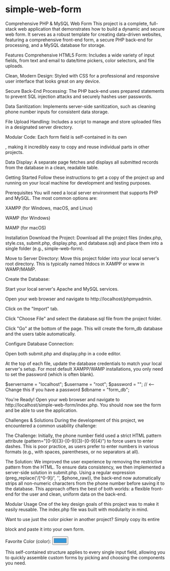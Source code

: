 # simple-web-form
Comprehensive PHP & MySQL Web Form
This project is a complete, full-stack web application that demonstrates how to build a dynamic and secure web form. It serves as a robust template for creating data-driven websites, featuring a comprehensive front-end form, a secure PHP back-end for processing, and a MySQL database for storage.

Features
Comprehensive HTML5 Form: Includes a wide variety of input fields, from text and email to date/time pickers, color selectors, and file uploads.

Clean, Modern Design: Styled with CSS for a professional and responsive user interface that looks great on any device.

Secure Back-End Processing: The PHP back-end uses prepared statements to prevent SQL injection attacks and securely hashes user passwords.

Data Sanitization: Implements server-side sanitization, such as cleaning phone number inputs for consistent data storage.

File Upload Handling: Includes a script to manage and store uploaded files in a designated server directory.

Modular Code: Each form field is self-contained in its own <div>, making it incredibly easy to copy and reuse individual parts in other projects.

Data Display: A separate page fetches and displays all submitted records from the database in a clean, readable table.

Getting Started
Follow these instructions to get a copy of the project up and running on your local machine for development and testing purposes.

Prerequisites
You will need a local server environment that supports PHP and MySQL. The most common options are:

XAMPP (for Windows, macOS, and Linux)

WAMP (for Windows)

MAMP (for macOS)

Installation
Download the Project: Download all the project files (index.php, style.css, submit.php, display.php, and database.sql) and place them into a single folder (e.g., simple-web-form).

Move to Server Directory: Move this project folder into your local server's root directory. This is typically named htdocs in XAMPP or www in WAMP/MAMP.

Create the Database:

Start your local server's Apache and MySQL services.

Open your web browser and navigate to http://localhost/phpmyadmin.

Click on the "Import" tab.

Click "Choose File" and select the database.sql file from the project folder.

Click "Go" at the bottom of the page. This will create the form_db database and the users table automatically.

Configure Database Connection:

Open both submit.php and display.php in a code editor.

At the top of each file, update the database credentials to match your local server's setup. For most default XAMPP/WAMP installations, you only need to set the password (which is often blank).

$servername = "localhost";
$username = "root";
$password = ""; // <-- Change this if you have a password
$dbname = "form_db";

You're Ready! Open your web browser and navigate to http://localhost/simple-web-form/index.php. You should now see the form and be able to use the application. 

Challenges & Solutions
During the development of this project, we encountered a common usability challenge:

The Challenge: Initially, the phone number field used a strict HTML pattern attribute (pattern="[0-9]{3}-[0-9]{3}-[0-9]{4}") to force users to enter dashes. This is poor practice, as users prefer to enter numbers in various formats (e.g., with spaces, parentheses, or no separators at all).

The Solution: We improved the user experience by removing the restrictive pattern from the HTML. To ensure data consistency, we then implemented a server-side solution in submit.php. Using a regular expression (preg_replace('/[^0-9]/', '', $phone_raw)), the back-end now automatically strips all non-numeric characters from the phone number before saving it to the database. This approach offers the best of both worlds: a flexible front-end for the user and clean, uniform data on the back-end.

Modular Usage
One of the key design goals of this project was to make it easily reusable. The index.php file was built with modularity in mind.

Want to use just the color picker in another project? Simply copy its entire <div> block and paste it into your own form.

<!-- 7. Color Picker -->
<div id="color-input-group" class="form-group">
    <label for="favColor">Favorite Color (color):</label>
    <input type="color" id="favColor" name="favColor" value="#3498db">
</div>

This self-contained structure applies to every single input field, allowing you to quickly assemble custom forms by picking and choosing the components you need.